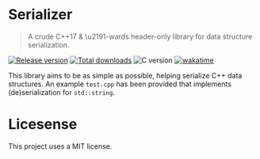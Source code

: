 # Serializer

> A crude C++17 & \u2191-wards header-only library for data structure serialization.

[![Release version](https://img.shields.io/github/v/release/makuke1234/Serializer?display_name=release&include_prereleases)](https://github.com/makuke1234/Serializer/releases/latest)
[![Total downloads](https://img.shields.io/github/downloads/makuke1234/Serializer/total)](https://github.com/makuke1234/Serializer/releases)
![C version](https://img.shields.io/badge/version-C++17%20%26%20C++20-blue.svg)
[![wakatime](https://wakatime.com/badge/github/makuke1234/Serializer.svg)](https://wakatime.com/badge/github/makuke1234/Serializer)

This library aims to be as simple as possible, helping serialize
C++ data structures. An example `test.cpp` has been provided that
implements (de)serialization for `std::string`.


# Licesense

This project uses a MIT license.
